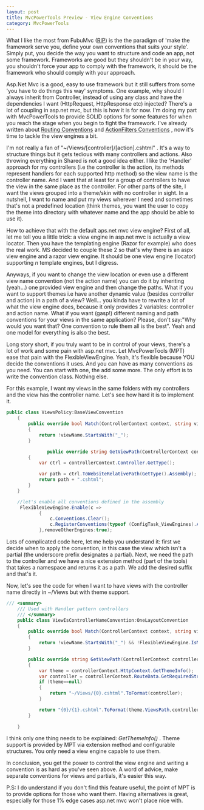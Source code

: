 ```yaml
---
layout: post
title: MvcPowerTools Preview - View Engine Conventions
category: MvcPowerTools
---
```


What I like the most from FubuMvc ([RIP](http://jeremydmiller.com/2014/04/03/im-throwing-in-the-towel-in-fubumvc/)) is the the paradigm of 'make the framework serve you, define your own conventions that suits your style'. Simply put, you decide the way you want to structure and code an app, not some framework. Frameworks are good but they shouldn't be in your way, you shouldn't force your app to comply with the framework, it should be the framework who should comply with your approach.

 Asp.Net Mvc is a good, easy to use framework but it still suffers from some 'you have to do things this way' symptoms. One example, why should I always inherit from Controller, instead of using any class and have the dependencies I want (HttpRequest, HttpResponse etc) injected? There's a lot of coupling in asp.net mvc, but this is how it is for now. I'm doing my part with MvcPowerTools to provide SOLID options for some features for when you reach the stage when you begin to fight the framework. I've already written about [Routing Conventions](http://www.sapiensworks.com/blog/post/2014/04/01/MvcPowerTools-Preview-Routing-Conventions.aspx) and [ActionFilters Conventions](http://www.sapiensworks.com/blog/post/2014/04/03/MvcPowerTools-Preview-Action-Filters-Conventions.aspx) , now it's time to tackle the view engines a bit.

 I'm not really a fan of "~/Views/[controller]/[action].cshtml" . It's a way to structure things but it gets tedious with many controllers and actions. Also throwing everything in Shared is not a good idea either. I like the 'Handler' approach for my controllers (i.e the controller is the action, its methods represent handlers for each supported http method) so the view name is the controller name. And I want that at least for a group of controllers to have the view in the same place as the controller. For other parts of the site, I want the views grouped into a theme/skin with no controller in sight. In a nutshell, I want to name and put my views wherever I need and sometimes that's not a predefined location (think themes, you want the user to copy the theme into directory with whatever name and the app should be able to use it).

 How to achieve that with the default aps.net mvc view engine? First of all, let me tell you a little trick: a view engine in asp.net mvc is actually a view locator. Then you have the templating engine (Razor for example) who does the real work. MS decided to couple these 2 so that's why there is an aspx view engine and a razor view engine. It should be one view engine (locator) supporting _n_ template engines, but I digress.

 Anyways, if you want to change the view location or even use a different view name convention (not the action name) you can do it by inheriting (yeah...) one provided view engine and then change the paths. What if you want to support themes i.e have another dynamic value (besides controller and action) in a path of a view? Well... you kinda have to rewrite a lot of what the view engine does, because it only provides 2 variables: controller and action name. What if you want (gasp!) different naming and path conventions for your views in the same application? Please, don't say:"Why would you want that? One convention to rule them all is the best". Yeah and one model for everything is also the best.

 Long story short, if you truly want to be in control of your views, there's a lot of work and some pain with asp.net mvc. Let MvcPowerTools (MPT) ease that pain with the FlexibleViewEngine. Yeah, it's flexible because YOU decide the conventions it uses. And you can have as many conventions as you need. You can start with one, the add some more. The only effort is to write the convention class. Nothing else.

 For this example, I want my views in the same folders with my controllers and the view has the controller name. Let's see how hard it is to implement it.

  
```csharp
public class ViewsPolicy:BaseViewConvention
    {
        public override bool Match(ControllerContext context, string viewName)
        {
            return !viewName.StartsWith("_");
        }

               public override string GetViewPath(ControllerContext controllerContext, string viewName)
        {
            var ctrl = controllerContext.Controller.GetType();

            var path = ctrl.ToWebsiteRelativePath(GetType().Assembly);
            return path + ".cshtml";
        }
    }

	//let's enable all conventions defined in the assembly
	 FlexibleViewEngine.Enable(c =>
            {
                c.Conventions.Clear();
                c.RegisterConventions(typeof (ConfigTask_ViewEngines).Assembly);
            },removeOtherEngines:true);
```
  Lots of complicated code here, let me help you understand it: first we decide when to apply the convention, in this case the view which isn't a partial (the underscore prefix designates a partial). Next, we need the path to the controller and we have a nice extension method (part of the tools) that takes a namespace and returns it as a path. We add the desired suffix and that's it.

 Now, let's see the code for when I want to have views with the controller name directly in ~/Views but with theme support.

  
```csharp
/// <summary>
    /// Used with Handler pattern controllers
    /// </summary>
    public class ViewIsControllerNameConvention:OneLayoutConvention
    {
        public override bool Match(ControllerContext context, string viewName)
        {
            return !viewName.StartsWith("_") && !FlexibleViewEngine.IsMvcTemplate(viewName);
        }

        public override string GetViewPath(ControllerContext controllerContext, string viewName)
        {
            var theme = controllerContext.HttpContext.GetThemeInfo();
            var controller = controllerContext.RouteData.GetRequiredString("controller");
            if (theme==null)
            {
                return "~/Views/{0}.cshtml".ToFormat(controller);
            }

            return "{0}/{1}.cshtml".ToFormat(theme.ViewsPath,controller);
        }
        
    }
```
  I think only one thing needs to be explained: _GetThemeInfo()_ . Theme support is provided by MPT via extension method and configurable structures. You only need a view engine capable to use them.

 In conclusion, you get the power to control the view engine and writing a convention is as hard as you've seen above. A word of advice, make separate conventions for views and partials, it's easier this way.

 P.S: I do understand if you don't find this feature useful, the point of MPT is to provide options for those who want them. Having alternatives is great, especially for those 1% edge cases asp.net mvc won't place nice with.


